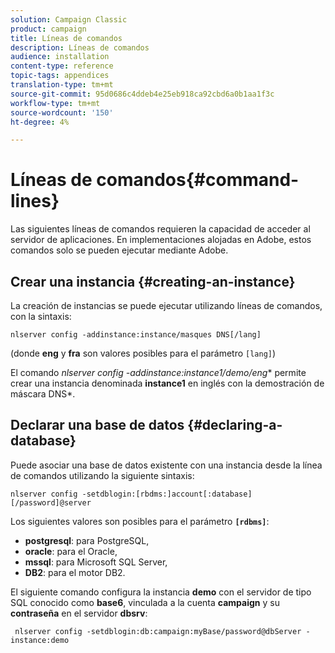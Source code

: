 ```yaml
---
solution: Campaign Classic
product: campaign
title: Líneas de comandos
description: Líneas de comandos
audience: installation
content-type: reference
topic-tags: appendices
translation-type: tm+mt
source-git-commit: 95d0686c4ddeb4e25eb918ca92cbd6a0b1aa1f3c
workflow-type: tm+mt
source-wordcount: '150'
ht-degree: 4%

---
```



# Líneas de comandos{#command-lines}

Las siguientes líneas de comandos requieren la capacidad de acceder al servidor de aplicaciones. En implementaciones alojadas en Adobe, estos comandos solo se pueden ejecutar mediante Adobe.

## Crear una instancia {#creating-an-instance}

La creación de instancias se puede ejecutar utilizando líneas de comandos, con la sintaxis:

```
nlserver config -addinstance:instance/masques DNS[/lang]
```

(donde **eng** y **fra** son valores posibles para el parámetro `[lang]`)

El comando **nlserver config -addinstance:instance1/demo*/eng** permite crear una instancia denominada **instance1** en inglés con la demostración de máscara DNS*.

## Declarar una base de datos {#declaring-a-database}

Puede asociar una base de datos existente con una instancia desde la línea de comandos utilizando la siguiente sintaxis:

```
nlserver config -setdblogin:[rbdms:]account[:database][/password]@server
```

Los siguientes valores son posibles para el parámetro **`[rdbms]`**:

* **postgresql**: para PostgreSQL,
* **oracle**: para el Oracle,
* **mssql**: para Microsoft SQL Server,
* **DB2**: para el motor DB2.

El siguiente comando configura la instancia **demo** con el servidor de tipo SQL conocido como **base6**, vinculada a la cuenta **campaign** y su **contraseña** en el servidor **dbsrv**:

```
 nlserver config -setdblogin:db:campaign:myBase/password@dbServer -instance:demo
```

